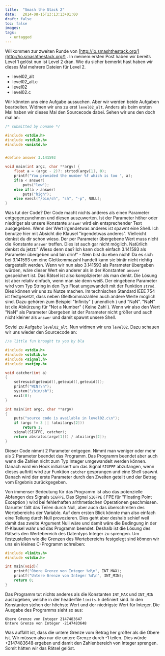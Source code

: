 ```yaml
---
title:  "Smash the Stack 2"
date:   2014-08-15T13:13:13+01:00
draft: false
toc: false
images:
tags:
  - untagged
---
```


Willkommen zur zweiten Runde von [http://io.smashthestack.org/](http://io.smashthestack.org/)
. In meinem ersten Post haben wir bereits Level 1 gelöst nun ist Level 2 dran. Wie du sicher bemerkt hast haben wir dieses Mal mehrere Dateien für Level 2.

* level02_alt
* level02_alt.c
* level02
* level02.c

Wir könnten uns eine Aufgabe aussuchen. Aber wir werden beide Aufgaben bearbeiten. Widmen wir uns zu erst `level02_alt`. Anders als beim ersten Mal haben wir dieses Mal den Sourcecode dabei. Sehen wir uns den doch mal an:

```c
/* submitted by noname */

#include <stdio.h>
#include <stdlib.h>
#include <unistd.h>


#define answer 3.141593

void main(int argc, char **argv) {
    float a = (argc - 2)?: strtod(argv[1], 0); 
    printf("You provided the number %f which is too ", a); 
    if(a < answer) 
        puts("low"); 
    else if(a > answer) 
        puts("high"); 
    else execl("/bin/sh", "sh", "-p", NULL);
}
```

Was tut der Code? Der Code macht nichts anderes als einen Parameter entgegenzunehmen und diesen auszuwerten. Ist der Parameter höher oder niedriger als unsere Konstante `answer` wird ein entsprechender Text ausgegeben. Wenn der Wert irgendetwas anderes ist spawnt eine Shell.
Ich benutze hier mit Absicht die Klausel "irgendetwas anderes". Vielleicht denkst du dir schon wieso. Der per Parameter übergebene Wert muss nicht die Konstante `answer` treffen. Dies ist auch gar nicht möglich. Natürlich denkst du jetzt:" Wieso denn das? Ich kann doch einfach 3.141593 als Parameter übergeben und bin drin!" - Nein bist du eben nicht! Da es sich bei 3.141593 um eine Gleitkommazahl handelt kann sie binär nicht richtig dargestellt werden. Wenn wir nun also 3.141593 als Parameter übergeben würden, wäre dieser Wert ein anderer als in der Konstanten `answer` gespeichert ist. Das Rätsel ist also komplizierter als man denkt. Die Lösung ist aber relativ einfach, wenn man sie denn weiß. Der eingebene Parameter wird vom Typ String in den Typ Float umgewandelt mit der Funktion `strod`. Dies können wir uns zu Nutze machen. Im technischen Standard IEEE 754 ist festgesetzt, dass neben Gleitkommazahlen auch andere Werte möglich sind. Dazu gehören zum Beispiel "Infinity" ( unendlich ) und "NaN". "NaN" ist die Abkürzung für "Not a Number" ( Keine Zahl ). Wenn wir also den Wert "NaN" als Parameter übergeben ist der Parameter nicht größer und auch nicht kleiner als `answer` und damit spawnt unsere Shell. 

Soviel zu Aufgabe `level02_alt`. Nun widmen wir uns `level02`. Dazu schauen wir uns wieder den Sourcecode an:

```c
//a little fun brought to you by bla

#include <stdio.h>
#include <stdlib.h>
#include <signal.h>
#include <setjmp.h>

void catcher(int a)
{
    setresuid(geteuid(),geteuid(),geteuid());
    printf("WIN!\n");
    system("/bin/sh");
    exit(0);
}

int main(int argc, char **argv)
{
    puts("source code is available in level02.c\n");
    if (argc != 3 || !atoi(argv[2]))
        return 1;
    signal(SIGFPE, catcher);
    return abs(atoi(argv[1])) / atoi(argv[2]);
}
```

Dieser Code nimmt 2 Parameter entgegen. Nimmt man weniger oder mehr als 2 Parameter beendet das Programm. Das Programm beendet aber auch wenn die Zahlen nicht zum Typ Integer umgewandelt werden können. Danach wird ein Hook initialisiert um das Signal `SIGFPE` abzufangen, wenn dieses auftritt wird zur Funktion `catcher` gesprungen und eine Shell spawnt. Danach wird der erste Parameter durch den Zweiten geteilt und der Betrag vom Ergebnis zurückgegeben.

Von immenser Bedeutung für das Programm ist also das potenzielle Abfangen des Signals `SIGFPE`. Das Signal `SIGFPE` ( FPE für "Floating Point Exception ) wird bei fehlerhaften arithmetischen Operationen geschmissen. Darunter fällt das Teilen durch Null, aber auch das überschreiten des Wertebereichs der Variable. Auf dem ersten Blick könnte man also einfach eine Teilung durch Null provozieren. Dies geht aber deshalb schief weil damit das zweite Argument Null wäre und damit wäre die Bedingung in der If-Klausel wahr und das Programm beendet. Deshalb ist die Lösung des Rätsels den Wertebereich des Datentyps Integer zu sprengen. Um festzustellen wie die Grenzen des Wertebereichs festgelegt sind können wir uns ein kleines C-Programm schreiben:

```c
#include <limits.h>
#include <stdio.h>

int main(void){
    printf("Obere Grenze von Integer %d\n", INT_MAX);
    printf("Untere Grenze von Integer %d\n", INT_MIN);
    return 0;
}
```

Das Programm tut nichts anderes als die Konstanten `INT_MAX` und `INT_MIN` auszugeben, welche in der headerfile `limits.h` definiert sind. In den Konstanten stehen der höchste Wert und der niedrigste Wert für Integer. Die Ausgabe des Programms sieht so aus:

```
Obere Grenze von Integer 2147483647
Untere Grenze von Integer -2147483648
```

Was auffällt ist, dass die untere Grenze vom Betrag her größer als die Obere ist. Wir müssen also nur die untere Grenze durch -1 teilen. Dies würde +2147483648 ergeben und damit den Zahlenbereich von Integer sprengen. Somit hätten wir das Rätsel gelöst.
